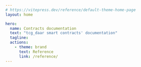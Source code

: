 ```yaml
---
# https://vitepress.dev/reference/default-theme-home-page
layout: home

hero:
  name: Contracts documentation
  text: "tcg_daar smart contracts' documentation"
  tagline: 
  actions:
    - theme: brand
      text: Reference
      link: /reference/
---
```


